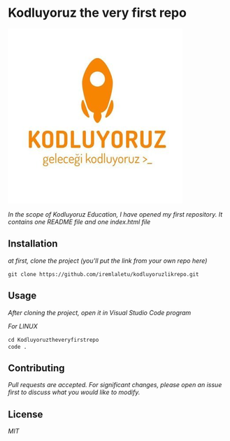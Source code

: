# **Kodluyoruz the very first repo**
![Kodluyoruz](https://raw.githubusercontent.com/Kodluyoruz/taskforce/git/git/markdown-nedir-nasil-kullaniriz-/figures/kodluyoruz_logo.jpg)

*In the scope of Kodluyoruz Education, I have opened my first repository. It contains one README file and one index.html file*

## **Installation**

*at first, clone the project (you'll put the link from your own repo here)*

```
git clone https://github.com/iremlaletu/kodluyoruzlikrepo.git
```

## **Usage**

*After cloning the project, open it in Visual Studio Code program*

*For LINUX*

```
cd Kodluyoruztheveryfirstrepo
code .
```


## **Contributing**

*Pull requests are accepted. For significant changes, please open an issue first to discuss what you would like to modify.*

##  **License**

*MIT*
